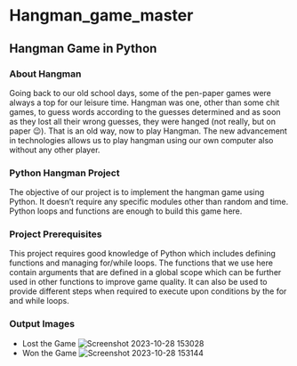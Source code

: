 # Hangman_game_master

## Hangman Game in Python

### About Hangman
Going back to our old school days, some of the pen-paper games were always a top for our leisure time. Hangman was one, other than some chit games, to guess words according to the guesses determined and as soon as they lost all their wrong guesses, they were hanged (not really, but on paper 😉). That is an old way, now to play Hangman. The new advancement in technologies allows us to play hangman using our own computer also without any other player.

### Python Hangman Project
The objective of our project is to implement the hangman game using Python. It doesn’t require any specific modules other than random and time. Python loops and functions are enough to build this game here.

### Project Prerequisites
This project requires good knowledge of Python which includes defining functions and managing for/while loops. The functions that we use here contain arguments that are defined in a global scope which can be further used in other functions to improve game quality. It can also be used to provide different steps when required to execute upon conditions by the for and while loops.

### Output Images
- Lost the Game
![Screenshot 2023-10-28 153028](https://github.com/SinghDhiraj1/Hangman_game_master/assets/133857148/df4cfd03-4cf1-4e57-bb1d-5a7e832f21c5)
- Won the Game
![Screenshot 2023-10-28 153144](https://github.com/SinghDhiraj1/Hangman_game_master/assets/133857148/8c9737dd-6d74-4bb0-934c-754913feb0dd)


